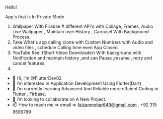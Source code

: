 Hello!

App's that is In Private Mode
  1.  Wallpaper With Firabse # different API's with Collage, Frames, Audio Live Wallpaper , Maintain user History , Carousel With Background Process.
  2.  Fake What's app calling clone with Custom Numbers with Audio and video files , schedule Calling time even App Closed.
  3.  YouTube Reel (Short Video Downloader) With background with Notification and maintain history ,and can Pause ,resume , retry and cancel features.
  4.  



- 👋 Hi, I’m @FlutterDev02
- 👀 I’m interested in Application Development Using Flutter(Dart).
- 🌱 I’m currently learning Advanced And Reliable more effcient Coding in Flutter , Firbase.
- 💞️ I’m looking to collaborate on A New Project.
- 📫 How to reach me => email => faizanmehar649@gmail.com . +92 315 8596789

<!---
FlutterDev02/FlutterDev02 is a ✨ special ✨ repository because its `README.md` (this file) appears on your GitHub profile.
You can click the Preview link to take a look at your changes.
--->
